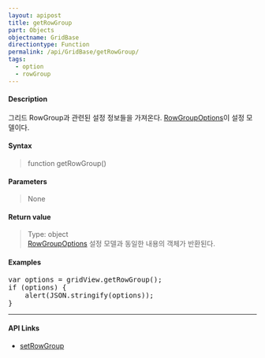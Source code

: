 ```yaml
---
layout: apipost
title: getRowGroup
part: Objects
objectname: GridBase
directiontype: Function
permalink: /api/GridBase/getRowGroup/
tags:
  - option
  - rowGroup
---
```



#### Description

 그리드 RowGroup과 관련된 설정 정보들을 가져온다. [RowGroupOptions](/api/types/RowGroupOptions/)이 설정 모델이다.

#### Syntax

> function getRowGroup()

#### Parameters

> None

#### Return value

> Type: object  
> [RowGroupOptions](/api/types/RowGroupOptions/) 설정 모델과 동일한 내용의 객체가 반환된다.

#### Examples 

<pre class="prettyprint">
var options = gridView.getRowGroup();
if (options) {
	alert(JSON.stringify(options));
}
</pre>

---

#### API Links

* [setRowGroup](/api/GridBase/setRowGroup)